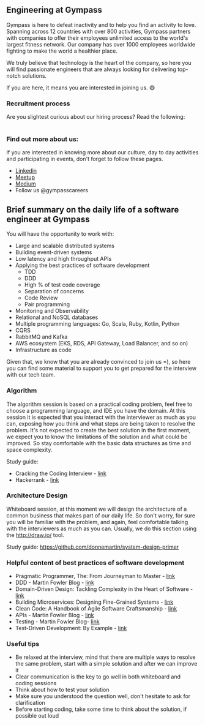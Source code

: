 ## Engineering at Gympass

Gympass is here to defeat inactivity and to help you find an activity to love. Spanning across 12 countries with over 800 activities, Gympass partners with companies to offer their employees unlimited access to the world's largest fitness network. Our company has over 1000 employees worldwide fighting to make the world a healthier place.

We truly believe that technology is the heart of the company, so here you will find passionate engineers that are always looking for delivering top-notch solutions.

If you are here, it means you are interested in joining us. :smile:

### Recruitment process
Are you slightest curious about our hiring process? Read the following:
<br/>
<br/>

### Find out more about us:
If you are interested in knowing more about our culture, day to day activities and participating in events, don't forget to follow these pages.
* [Linkedin](https://www.linkedin.com/company/2624908/admin/)
* [Meetup](https://www.meetup.com/pt-BR/Gympass-Tecnology/)
* [Medium](https://medium.com/gympass)
* Follow us @gympasscareers

## Brief summary on the daily life of a software engineer at Gympass
You will have the opportunity to work with:

- Large and scalable distributed systems
- Building event-driven systems
- Low latency and high throughput APIs
- Applying the best practices of software development
    - TDD
    - DDD
    - High % of test code coverage
    - Separation of concerns
    - Code Review
    - Pair programming
- Monitoring and Observability
- Relational and NoSQL databases
- Multiple programming languages: Go, Scala, Ruby, Kotlin, Python
- CQRS
- RabbitMQ and Kafka
- AWS ecosystem (EKS, RDS, API Gateway, Load Balancer, and so on)
- Infrastructure as code

Given that, we know that you are already convinced to join us =), so here you can find some material to support you to get prepared for the interview with our tech team.

### Algorithm
The algorithm session is based on a practical coding problem, feel free to choose a programming language, and IDE you have the domain.
At this session it is expected that you interact with the interviewer as much as you can, exposing how you think and what steps are being taken to resolve the problem.
It's not expected to create the best solution in the first moment, we expect you to know the limitations of the solution and what could be improved. So stay comfortable with the basic data structures as time and space complexity.

Study guide:
- Cracking the Coding Interview - [link](https://www.amazon.com/Cracking-Coding-Interview-Programming-Questions/dp/0984782850)
- Hackerrank - [link](https://www.hackerrank.com/)

### Architecture Design
Whiteboard session, at this moment we will design the architecture of a common business that makes part of our daily life.
So don't worry, for sure you will be familiar with the problem, and again, feel comfortable talking with the interviewers as much as you can.
Usually, we do this section using the http://draw.io/ tool.

Study guide: https://github.com/donnemartin/system-design-primer

### Helpful content of best practices of software development
- Pragmatic Programmer, The: From Journeyman to Master - [link](https://www.amazon.com/-/pt/Pragmatic-Programmer-Journeyman-Master-ebook-dp-B003GCTQAE/dp/B003GCTQAE)
- DDD - Martin Fowler Blog - [link](https://martinfowler.com/tags/domain%20driven%20design.html)
- Domain-Driven Design: Tackling Complexity in the Heart of Software - [link](https://www.amazon.com/-/pt/Evans-Eric-ebook/dp/B00794TAUG/)
- Building Microservices: Designing Fine-Grained Systems - [link](https://www.amazon.com/-/pt/Sam-Newman-ebook/dp/B00T3N7XB4/)
- Clean Code: A Handbook of Agile Software Craftsmanship - [link](https://www.amazon.com/-/pt/Clean-Code-Handbook-Software-Craftsmanship-ebook-dp-B001GSTOAM/dp/B001GSTOAM/)
- APIs - Martin Fowler Blog - [link](https://martinfowler.com/articles/richardsonMaturityModel.html) 
- Testing - Martin Fowler Blog- [link](https://martinfowler.com/testing/)
- Test-Driven Development: By Example - [link](https://www.amazon.com/Test-Driven-Development-Kent-Beck/dp/0321146530)

### Useful tips
- Be relaxed at the interview, mind that there are multiple ways to resolve the same problem, start with a simple solution and after we can improve it
- Clear communication is the key to go well in both whiteboard and coding sessions
- Think about how to test your solution
- Make sure you understood the question well, don't hesitate to ask for clarification
- Before starting coding, take some time to think about the solution, if possible out loud
